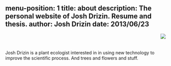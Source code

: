 menu-position: 1
title: about
description: The personal website of Josh Drizin. Resume and thesis.
author: Josh Drizin
date: 2013/06/23
---
<img align="right" src="/images/about/josh_field.jpg" />
<br /><br /><br />
Josh Drizin is a plant ecologist interested in in using new technology to improve the scientific process. And trees and flowers and stuff. 

<br /><br /><br /><br /><br /><br /><br /><br /><br /><br /><br /><br /><br /><br /><br /><br /><br /><br /><br /><br /><br /><br /><br /><br /><br /><br /><br /><br /><br /><br />